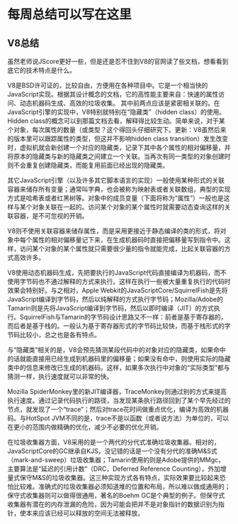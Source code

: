 # 每周总结可以写在这里

## V8总结
虽然老师说JScore更好一些，但是还是忍不住到V8的官网读了些文档，想看看到底它的技术特点是什么。

V8是BSD许可证的，比较自由，方便用在各种项目中。它是一个相当快的JavaScript实现。根据其设计概念的文档，它的高性能主要来自：快速的属性访问、动态机器码生成、高效的垃圾收集。
其中前两点应该是紧密相关联的。在JavaScript引擎的实现中，V8特别就特别在“隐藏类”（hidden class）的使用。Hidden class的概念可以到那篇文档去看，解释得比较生动。简单来说，对于某个对象，每次属性的数量（或类型？这个得回头仔细研究下。更新：V8虽然后来的版本里可以跟踪属性的类型，但这并不影响hidden class transition）发生改变时，虚拟机就会新创建一个对应的隐藏类，记录下其中各个属性的相对偏移量，并将原本的隐藏类与新的隐藏类之间建立一个关联。当再次有同一类型的对象创建时则不会重复创建隐藏类，而能复用前面已经出现的隐藏类。

其它JavaScript引擎（以及许多其它脚本语言的实现）一般使用某种形式的关联容器来储存所有变量；通常叫字典，也会被称为映射表或者关联数组，典型的实现方式是哈希表或者红黑树等。对象中的成员变量（下面将称为“属性”）一般也是这样与某个对象关联在一起的。访问某个对象的某个属性时就需要动态查询这样的关联容器，是不可忽视的开销。

V8则不使用关联容器来储存属性，而是采用更接近于静态编译的类的形式，将对象中每个属性的相对偏移量记下来，在生成机器码时直接把偏移量写到指令中。这样，访问某个对象的某个属性就只需要很少量的指令就能完成，比起关联容器的方式高效许多。

V8使用动态机器码生成，先把要执行的JavaScript代码直接编译为机器码，而不使用字节码也不通过解释的方式来执行。这样在执行一些被大量重复执行的代码时效果会特别好。与之相对，Apple Webkit的JavaScriptCore/SquirrelFish是先将JavaScript编译到字节码，然后以纯解释的方式执行字节码；Mozilla/Adobe的Tamarin则是先将JavaScript编译到字节码，然后以即时编译（JIT）的方式执行。SquirrelFish与Tamarin的字节码设计思路又不一样：前者是基于寄存器的，而后者是基于栈的。一般认为基于寄存器形式的字节码比较快，而基于栈形式的字节码比较小，总之也是各有特点。

与“隐藏类”相关的是，V8会预先猜测某段代码中的对象对应的隐藏类，如果命中的话就能直接用已经生成到机器码里的偏移量；如果没有命中，则使用实际的隐藏类中的信息来修改已生成的机器码。这样，如果多次执行中对象的“实际类型”都与猜测一样，执行速度就可以非常的快。

Mozilla SpiderMonkey里的新JIT编译器，TraceMonkey则通过别的方式来提高执行速度。通过记录代码执行的路径，当发现某条执行路径回到了某个早先经过的节点，就发现了一个“trace”；然后对trace花时间做重点优化，编译为高效的机器码。与HotSpot JVM不同的是，trace不是以函数（或者说方法）为单位的，可以在更小的范围内做精确的优化，减少不必要的优化开销。

在垃圾收集器方面，V8采用的是一个两代的分代式准确垃圾收集器。相对的，JavaScriptCore的GC继承自KJS，没记错的话是一个没有分代的准确M&S式（mark-and-sweep）垃圾收集器；Tamarin使用的则是Adobe提供的MMgc，主要算法是“延迟的引用计数”（DRC，Deferred Reference Counting），外加增量式保守M&S的垃圾收集器。这三种实现方式各有特点，实际效果要比较起来恐怕比较难。准确式的垃圾收集器必须知道堆的位置和布局，所以难以做成通用的；保守式收集器则可以做得很通用，著名的Boehm GC是个典型的例子。但保守式收集器有潜在的内存泄漏的危险，因为可能会把并不是对象指针的数据识别为指针，使本来应该已经可以释放的空间无法被释放。
